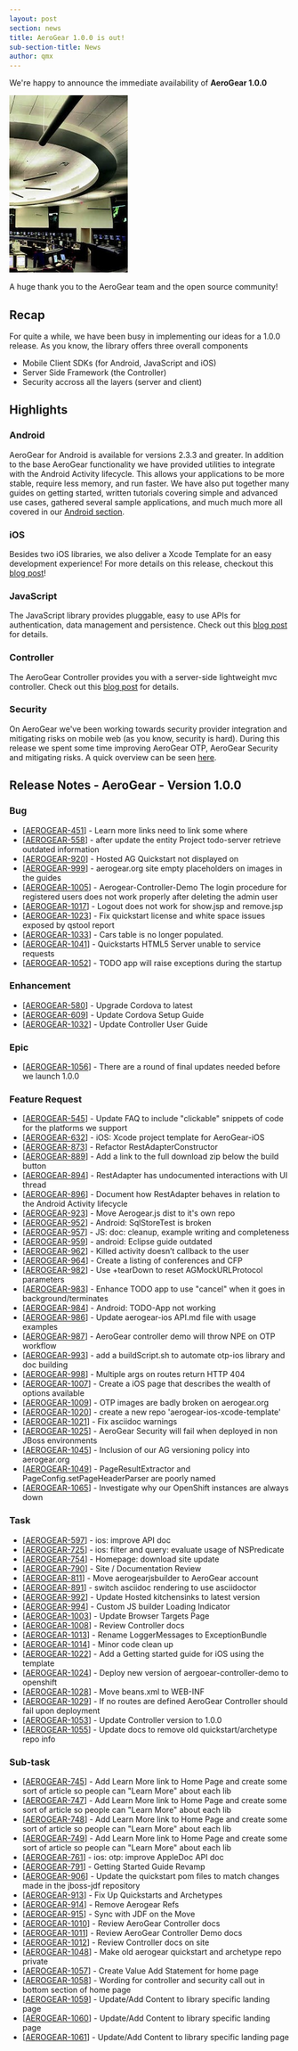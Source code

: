 ```yaml
---
layout: post
section: news
title: AeroGear 1.0.0 is out!
sub-section-title: News
author: qmx
---
```



We're happy to announce the immediate availability of **AeroGear 1.0.0**

![](/img/news/potomac_consolidated_tracon.jpg)

A huge thank you to the AeroGear team and the open source community!

## Recap

For quite a while, we have been busy in implementing our ideas for a 1.0.0 release. As you know, the library offers three overall components

* Mobile Client SDKs (for Android, JavaScript and iOS)
* Server Side Framework (the Controller)
* Security accross all the layers (server and client)

## Highlights

### Android

AeroGear for Android is available for versions 2.3.3 and greater.  In addition to the base AeroGear functionality we have provided utilities to integrate with the Android Activity lifecycle.  This allows your applications to be more stable, require less memory, and run faster.  We have also put together many guides on getting started, written tutorials covering simple and advanced use cases, gathered several sample applications, and much much more all covered in our [Android section](/android).


### iOS

Besides two iOS libraries, we also deliver a Xcode Template for an easy development experience! For more details on this release, checkout this [blog post](http://matthiaswessendorf.wordpress.com/2013/03/28/aerogear-ios-1-0-0/)!

### JavaScript

The JavaScript library provides pluggable, easy to use APIs for authentication, data management and persistence. Check out this [blog post](http://blog.krisborchers.com/2013/03/28/aerogear-js-1-0-0-has-landed/) for details.

### Controller
The AeroGear Controller provides you with a server-side lightweight mvc controller. Check out this [blog post](http://dbevenius.org/) for details.

### Security

On AeroGear we've been working towards security provider integration and mitigating risks on mobile web (as you know, security is hard). During this release we spent some time improving AeroGear OTP, AeroGear Security and mitigating risks. A quick overview can be seen [here](https://issues.jboss.org/browse/agsec).

## Release Notes - AeroGear - Version 1.0.0

### Bug

*   [[AEROGEAR-451][1]] - Learn more links need to link some where
*   [[AEROGEAR-558][2]] - after update the entity Project todo-server retrieve outdated information
*   [[AEROGEAR-920][3]] - Hosted AG Quickstart not displayed on
*   [[AEROGEAR-999][4]] - aerogear.org site empty placeholders on images in the guides
*   [[AEROGEAR-1005][5]] - Aerogear-Controller-Demo The login procedure for registered users does not work properly after deleting the admin user
*   [[AEROGEAR-1017][6]] - Logout does not work for show.jsp and remove.jsp
*   [[AEROGEAR-1023][7]] - Fix quickstart license and white space issues exposed by qstool report
*   [[AEROGEAR-1033][8]] - Cars table is no longer populated.
*   [[AEROGEAR-1041][9]] - Quickstarts HTML5 Server unable to service requests
*   [[AEROGEAR-1052][10]] - TODO app will raise exceptions during the startup

### Enhancement

*   [[AEROGEAR-580][11]] - Upgrade Cordova to latest
*   [[AEROGEAR-609][12]] - Update Cordova Setup Guide
*   [[AEROGEAR-1032][13]] - Update Controller User Guide

### Epic

*   [[AEROGEAR-1056][14]] - There are a round of final updates needed before we launch 1.0.0

### Feature Request

*   [[AEROGEAR-545][15]] - Update FAQ to include "clickable" snippets of code for the platforms we support
*   [[AEROGEAR-632][16]] - iOS: Xcode project template for AeroGear-iOS
*   [[AEROGEAR-873][17]] - Refactor RestAdapterConstructor
*   [[AEROGEAR-889][18]] - Add a link to the full download zip below the build button
*   [[AEROGEAR-894][19]] - RestAdapter has undocumented interactions with UI thread
*   [[AEROGEAR-896][20]] - Document how RestAdapter behaves in relation to the Android Activity lifecycle
*   [[AEROGEAR-923][21]] - Move Aerogear.js dist to it's own repo
*   [[AEROGEAR-952][22]] - Android: SqlStoreTest is broken
*   [[AEROGEAR-957][23]] - JS: doc: cleanup, example writing and completeness
*   [[AEROGEAR-959][24]] - android: Eclipse guide outdated
*   [[AEROGEAR-962][25]] - Killed activity doesn’t callback to the user
*   [[AEROGEAR-964][26]] - Create a listing of conferences and CFP
*   [[AEROGEAR-982][27]] - Use +tearDown to reset AGMockURLProtocol parameters
*   [[AEROGEAR-983][28]] - Enhance TODO app to use "cancel" when it goes in background/terminates
*   [[AEROGEAR-984][29]] - Android: TODO-App not working
*   [[AEROGEAR-986][30]] - Update aerogear-ios API.md file with usage examples
*   [[AEROGEAR-987][31]] - AeroGear controller demo will throw NPE on OTP workflow
*   [[AEROGEAR-993][32]] - add a buildScript.sh to automate otp-ios library and doc building
*   [[AEROGEAR-998][33]] - Multiple args on routes return HTTP 404
*   [[AEROGEAR-1007][34]] - Create a iOS page that describes the wealth of options available
*   [[AEROGEAR-1009][35]] - OTP images are badly broken on aerogear.org
*   [[AEROGEAR-1020][36]] - create a new repo 'aerogear-ios-xcode-template'
*   [[AEROGEAR-1021][37]] - Fix asciidoc warnings
*   [[AEROGEAR-1025][38]] - AeroGear Security will fail when deployed in non JBoss environments
*   [[AEROGEAR-1045][39]] - Inclusion of our AG versioning policy into aerogear.org
*   [[AEROGEAR-1049][40]] - PageResultExtractor and PageConfig.setPageHeaderParser are poorly named
*   [[AEROGEAR-1065][41]] - Investigate why our OpenShift instances are always down

### Task

*   [[AEROGEAR-597][42]] - ios: improve API doc
*   [[AEROGEAR-725][43]] - ios: filter and query: evaluate usage of NSPredicate
*   [[AEROGEAR-754][44]] - Homepage: download site update
*   [[AEROGEAR-790][45]] - Site / Documentation Review
*   [[AEROGEAR-811][46]] - Move aerogearjsbuilder to AeroGear account
*   [[AEROGEAR-891][47]] - switch asciidoc rendering to use asciidoctor
*   [[AEROGEAR-992][48]] - Update Hosted kitchensinks to latest version
*   [[AEROGEAR-994][49]] - Custom JS builder Loading Indicator
*   [[AEROGEAR-1003][50]] - Update Browser Targets Page
*   [[AEROGEAR-1008][51]] - Review Controller docs
*   [[AEROGEAR-1013][52]] - Rename LoggerMessages to ExceptionBundle
*   [[AEROGEAR-1014][53]] - Minor code clean up
*   [[AEROGEAR-1022][54]] - Add a Getting started guide for iOS using the template
*   [[AEROGEAR-1024][55]] - Deploy new version of aergoear-controller-demo to openshift
*   [[AEROGEAR-1028][56]] - Move beans.xml to WEB-INF
*   [[AEROGEAR-1029][57]] - If no routes are defined AeroGear Controller should fail upon deployment
*   [[AEROGEAR-1053][58]] - Update Controller version to 1.0.0
*   [[AEROGEAR-1055][59]] - Update docs to remove old quickstart/archetype repo info

### Sub-task

*   [[AEROGEAR-745][60]] - Add Learn More link to Home Page and create some sort of article so people can "Learn More" about each lib
*   [[AEROGEAR-747][61]] - Add Learn More link to Home Page and create some sort of article so people can "Learn More" about each lib
*   [[AEROGEAR-748][62]] - Add Learn More link to Home Page and create some sort of article so people can "Learn More" about each lib
*   [[AEROGEAR-749][63]] - Add Learn More link to Home Page and create some sort of article so people can "Learn More" about each lib
*   [[AEROGEAR-761][64]] - ios: otp: improve AppleDoc API doc
*   [[AEROGEAR-791][65]] - Getting Started Guide Revamp
*   [[AEROGEAR-906][66]] - Update the quickstart pom files to match changes made in the jboss-jdf repository
*   [[AEROGEAR-913][67]] - Fix Up Quickstarts and Archetypes
*   [[AEROGEAR-914][68]] - Remove Aerogear Refs
*   [[AEROGEAR-915][69]] - Sync with JDF on the Move
*   [[AEROGEAR-1010][70]] - Review AeroGear Controller docs
*   [[AEROGEAR-1011][71]] - Review AeroGear Controller Demo docs
*   [[AEROGEAR-1012][72]] - Review Controller docs on site
*   [[AEROGEAR-1048][73]] - Make old aerogear quickstart and archetype repo private
*   [[AEROGEAR-1057][74]] - Create Value Add Statement for home page
*   [[AEROGEAR-1058][75]] - Wording for controller and security call out in bottom section of home page
*   [[AEROGEAR-1059][76]] - Update/Add Content to library specific landing page
*   [[AEROGEAR-1060][77]] - Update/Add Content to library specific landing page
*   [[AEROGEAR-1061][78]] - Update/Add Content to library specific landing page

 [1]: https://issues.jboss.org/browse/AEROGEAR-451
 [2]: https://issues.jboss.org/browse/AEROGEAR-558
 [3]: https://issues.jboss.org/browse/AEROGEAR-920
 [4]: https://issues.jboss.org/browse/AEROGEAR-999
 [5]: https://issues.jboss.org/browse/AEROGEAR-1005
 [6]: https://issues.jboss.org/browse/AEROGEAR-1017
 [7]: https://issues.jboss.org/browse/AEROGEAR-1023
 [8]: https://issues.jboss.org/browse/AEROGEAR-1033
 [9]: https://issues.jboss.org/browse/AEROGEAR-1041
 [10]: https://issues.jboss.org/browse/AEROGEAR-1052
 [11]: https://issues.jboss.org/browse/AEROGEAR-580
 [12]: https://issues.jboss.org/browse/AEROGEAR-609
 [13]: https://issues.jboss.org/browse/AEROGEAR-1032
 [14]: https://issues.jboss.org/browse/AEROGEAR-1056
 [15]: https://issues.jboss.org/browse/AEROGEAR-545
 [16]: https://issues.jboss.org/browse/AEROGEAR-632
 [17]: https://issues.jboss.org/browse/AEROGEAR-873
 [18]: https://issues.jboss.org/browse/AEROGEAR-889
 [19]: https://issues.jboss.org/browse/AEROGEAR-894
 [20]: https://issues.jboss.org/browse/AEROGEAR-896
 [21]: https://issues.jboss.org/browse/AEROGEAR-923
 [22]: https://issues.jboss.org/browse/AEROGEAR-952
 [23]: https://issues.jboss.org/browse/AEROGEAR-957
 [24]: https://issues.jboss.org/browse/AEROGEAR-959
 [25]: https://issues.jboss.org/browse/AEROGEAR-962
 [26]: https://issues.jboss.org/browse/AEROGEAR-964
 [27]: https://issues.jboss.org/browse/AEROGEAR-982
 [28]: https://issues.jboss.org/browse/AEROGEAR-983
 [29]: https://issues.jboss.org/browse/AEROGEAR-984
 [30]: https://issues.jboss.org/browse/AEROGEAR-986
 [31]: https://issues.jboss.org/browse/AEROGEAR-987
 [32]: https://issues.jboss.org/browse/AEROGEAR-993
 [33]: https://issues.jboss.org/browse/AEROGEAR-998
 [34]: https://issues.jboss.org/browse/AEROGEAR-1007
 [35]: https://issues.jboss.org/browse/AEROGEAR-1009
 [36]: https://issues.jboss.org/browse/AEROGEAR-1020
 [37]: https://issues.jboss.org/browse/AEROGEAR-1021
 [38]: https://issues.jboss.org/browse/AEROGEAR-1025
 [39]: https://issues.jboss.org/browse/AEROGEAR-1045
 [40]: https://issues.jboss.org/browse/AEROGEAR-1049
 [41]: https://issues.jboss.org/browse/AEROGEAR-1065
 [42]: https://issues.jboss.org/browse/AEROGEAR-597
 [43]: https://issues.jboss.org/browse/AEROGEAR-725
 [44]: https://issues.jboss.org/browse/AEROGEAR-754
 [45]: https://issues.jboss.org/browse/AEROGEAR-790
 [46]: https://issues.jboss.org/browse/AEROGEAR-811
 [47]: https://issues.jboss.org/browse/AEROGEAR-891
 [48]: https://issues.jboss.org/browse/AEROGEAR-992
 [49]: https://issues.jboss.org/browse/AEROGEAR-994
 [50]: https://issues.jboss.org/browse/AEROGEAR-1003
 [51]: https://issues.jboss.org/browse/AEROGEAR-1008
 [52]: https://issues.jboss.org/browse/AEROGEAR-1013
 [53]: https://issues.jboss.org/browse/AEROGEAR-1014
 [54]: https://issues.jboss.org/browse/AEROGEAR-1022
 [55]: https://issues.jboss.org/browse/AEROGEAR-1024
 [56]: https://issues.jboss.org/browse/AEROGEAR-1028
 [57]: https://issues.jboss.org/browse/AEROGEAR-1029
 [58]: https://issues.jboss.org/browse/AEROGEAR-1053
 [59]: https://issues.jboss.org/browse/AEROGEAR-1055
 [60]: https://issues.jboss.org/browse/AEROGEAR-745
 [61]: https://issues.jboss.org/browse/AEROGEAR-747
 [62]: https://issues.jboss.org/browse/AEROGEAR-748
 [63]: https://issues.jboss.org/browse/AEROGEAR-749
 [64]: https://issues.jboss.org/browse/AEROGEAR-761
 [65]: https://issues.jboss.org/browse/AEROGEAR-791
 [66]: https://issues.jboss.org/browse/AEROGEAR-906
 [67]: https://issues.jboss.org/browse/AEROGEAR-913
 [68]: https://issues.jboss.org/browse/AEROGEAR-914
 [69]: https://issues.jboss.org/browse/AEROGEAR-915
 [70]: https://issues.jboss.org/browse/AEROGEAR-1010
 [71]: https://issues.jboss.org/browse/AEROGEAR-1011
 [72]: https://issues.jboss.org/browse/AEROGEAR-1012
 [73]: https://issues.jboss.org/browse/AEROGEAR-1048
 [74]: https://issues.jboss.org/browse/AEROGEAR-1057
 [75]: https://issues.jboss.org/browse/AEROGEAR-1058
 [76]: https://issues.jboss.org/browse/AEROGEAR-1059
 [77]: https://issues.jboss.org/browse/AEROGEAR-1060
 [78]: https://issues.jboss.org/browse/AEROGEAR-1061
